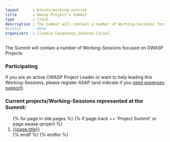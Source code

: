 ```yaml
---
layout      : blocks/working-session
title       : Owasp Project's Summit
type        : track
description : The Summit will contain a number of Working-Sessions focused on OWASP Projects
#status     : done
organizers  : Claudia Casanovas,Johanna Curiel
---
```


The Summit will contain a number of Working-Sessions focused on OWASP Projects

### Participating

If you are an active OWASP Project Leader or want to help leading this Working-Sessions, please register ASAP (and indicate if you [need expenses support](../../Logistics/Participants-need-support.html)).

### Current projects/Working-Sessions represented at the Summit:

<ol>
    {% for page in site.pages %}
        {% if page.track == 'Project Summit' or page.owasp-project   %}
            <li><a href="{{page.url}}">{{page.title}}</a></li>
        {% endif %}
    {% endfor %}
</ol>
